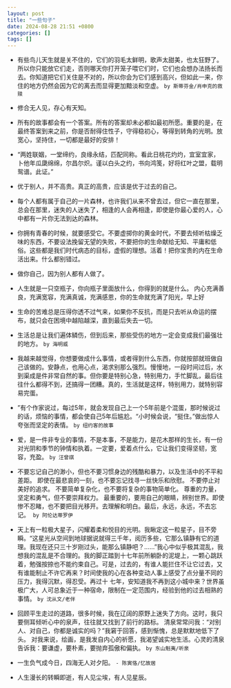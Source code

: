 ```yaml
---
layout: post
title: "一些句子"
date: 2024-08-28 21:51 +0800
categories: []
tags: []
---
```




- 有些鸟儿天生就是关不住的，它们的羽毛太鲜明，歌声太甜美，也太狂野了。所以你只能放它们走，否则哪天你打开笼子喂它们时，它们也会想办法扬长而去。你知道把它们关住是不对的，所以你会为它们感到高兴，但如此一来，你住的地方仍然会因为它的离去而显得更加黯淡和空虚。
  `by 斯蒂芬金/肖申克的救赎`

- 修合无人见，存心有天知。

- 所有的故事都会有一个答案。所有的答案却未必都如最初所愿。​​重要的是，在最终答案到来之前，你是否耐得住性子，守得稳初心，等得到转角的光明。​​放宽心，坚持住，一切都是最好的安排！

- “两姓联姻，一堂缔约，良缘永结，匹配同称。看此日桃花灼灼，宜室宜家，卜他年瓜瓞绵绵，尔昌尔炽。谨以白头之约，书向鸿笺，好将红叶之盟，载明鸳谱。此证。”

- 优于别人，并不高贵。真正的高贵，应该是优于过去的自己。 

- 每个人都有属于自己的一片森林，也许我们从来不曾去过，但它一直在那里，总会在那里，迷失的人迷失了，相逢的人会再相逢，即使是你最心爱的人，心中都有一片你无法到达的森林。

- 你拥有青春的时候，就要感受它。不要虚掷你的黄金时代，不要去倾听枯燥乏味的东西，不要设法挽留无望的失败，不要把你的生命献给无知、平庸和低俗。这些都是我们时代病态的目标，虚假的理想。活着！把你宝贵的内在生命活出来。什么都别错过。

- 做你自己，因为别人都有人做了。

- 人生就是一只空瓶子，你向瓶子里面放什么，你得到的就是什么。 内心充满善良，充满宽容，充满真诚，充满感恩，你的生命就充满了阳光，早上好

- 生命的苦难总是压得你透不过气来，如果你不反抗，而是只去听从命运的摆布，就只会在困境中越陷越深，直到最后失去一切。

- 生活总是让我们遍体鳞伤，但到后来，那些受伤的地方一定会变成我们最强壮的地方。 `by 海明威`  

- 我越来越觉得，你想要做成什么事情，或者得到什么东西，你就按部就班做自己该做的。安静点，也用心点，渴求别那么强烈。慢慢地，一段时间过后，水到渠成是件非常自然的事。但你要是特别心急，特别用力，手忙脚乱，最后往往什么都得不到，还搞得一团糟。真的，生活就是这样，特别用力，就特别容易完蛋。

- ”有个作家说过，每过5年，就会发现自己上一个5年前是个混蛋，那时候说过的话，烦恼的事情，都会使自己5年后尴尬。“小时候会说，“挺住。”做出惊人夸张而坚定的表情。 `by 纽约客的故事` 

- 爱，是一件非专业的事情，不是本事，不是能力，是花木那样的生长，有一份对光阴和季节的钟情和执着。一定要，爱着点什么，它让我们变得坚韧，宽容，充盈。 `by 汪曾祺`

- 不要忘记自己的渺小，但也不要习惯身边的残酷和暴力，以及生活中的不平和差距。 即使在最悲哀的一刻，也不要忘记找寻一丝快乐和欣慰。 不要停止对美好的追求。 不要简单复杂化，也不要将复杂的事物简单化。 尊重的力量，坚定和勇气，但不要崇拜权力。 最重要的，要用自己的眼睛，辨别世界。即使惨不忍睹，也不要把目光移开。去理解和明白。最后，永远，永远，不去忘记。  `by 阿伦达蒂罗伊` 

- 天上有一粒极大星子，闪耀着柔和悦目的光明。我瞅定这一粒星子，目不旁瞬。“这星光从空间到地球据说就得三千年，阅历多些，它那么镇静有它的道理。我现在还只三十岁刚过头，能那么镇静吧？……”我心中似乎极其混乱，我想我的混乱是不合理的。我的脚正踏到十七年前所躺卧的泥堤上，一颗心跳跃着，勉强按捺也不能约束自己。可是，过去的，有谁人能拦住不让它过去，又有谁能制止不许它再来？时间使我的心在各种变动人事上感受了点分量不同的压力，我得沉默，得忍受。再过十 七年，安知道我不再到这小城中来？世界虽极广大，人可总象近于一种宿命，限制在一定范围内，经验到他的过去相熟的事情。 `by 沈从文/老伴`

- 回顾平生走过的道路，很多时候，我在辽阔的原野上迷失了方向。这时，我只要侧耳倾听心中的泉声，往往就又找到了前行的路标。 清泉常常问我：“对别人、对自己，你都是诚实的吗？”我窘于回答，感到惭愧，总是默默地低下了头。 对我来说，绘画，是我发自内心的祈愿，我渴望诚实地生活。心灵的清泉告诉我：要谦虚，要朴素，要抛弃孤傲和偏执。 `by 东山魁夷/听泉`

- 一生负气成今日，四海无人对夕阳。 `- 陈寅恪/忆故居`

- 人生漫长的转瞬即逝，有人见尘埃，有人见星辰。
